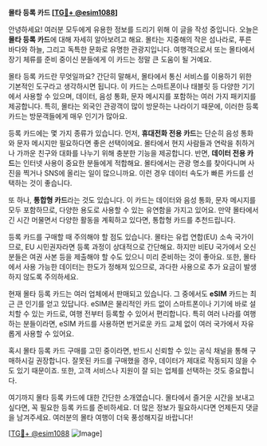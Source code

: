**몰타 등록 카드 [[TG💪+ @esim1088](https://t.me/s/esim1088)]**

안녕하세요! 여러분 모두에게 유용한 정보를 드리기 위해 이 글을 작성 중입니다. 오늘은 **몰타 등록 카드**에 대해 자세히 알아보려고 해요. 몰타는 지중해의 작은 섬나라로, 푸른 바다와 하늘, 그리고 독특한 문화로 유명한 관광지입니다. 여행객으로서 또는 몰타에서 장기 체류를 준비 중이신 분들에게 이 카드는 정말 큰 도움이 될 거예요.

몰타 등록 카드란 무엇일까요? 간단히 말해서, 몰타에서 통신 서비스를 이용하기 위한 기본적인 도구라고 생각하시면 됩니다. 이 카드는 스마트폰이나 태블릿 등 다양한 기기에서 사용할 수 있으며, 데이터, 음성 통화, 문자 메시지를 포함하는 여러 가지 패키지를 제공합니다. 특히, 몰타는 외국인 관광객이 많이 방문하는 나라이기 때문에, 이러한 등록 카드는 방문객들에게 매우 인기가 많아요.

등록 카드에는 몇 가지 종류가 있습니다. 먼저, **휴대전화 전용 카드**는 단순히 음성 통화와 문자 메시지만 필요하다면 좋은 선택이에요. 몰타에서 현지 사람들과 연락을 취하거나 가까운 친구와 대화를 나누기 위해 충분한 기능을 제공합니다. 반면, **데이터 전용 카드**는 인터넷 사용이 중요한 분들에게 적합해요. 몰타에서는 관광 명소를 찾아다니며 사진을 찍거나 SNS에 올리는 일이 많으니까요. 이런 경우 데이터 속도가 빠른 카드를 선택하는 것이 좋습니다.

또 하나, **통합형 카드**라는 것도 있습니다. 이 카드는 데이터와 음성 통화, 문자 메시지를 모두 포함하므로, 다양한 용도로 사용할 수 있는 유연함을 가지고 있어요. 만약 몰타에서 긴 시간 머물면서 다양한 활동을 계획하고 있다면, 통합형 카드를 추천드립니다.

등록 카드를 구매할 때 주의해야 할 점도 있습니다. 몰타는 유럽 연합(EU) 소속 국가이므로, EU 시민권자라면 등록 과정이 상대적으로 간단해요. 하지만 비EU 국가에서 오신 분들은 여권 사본 등을 제출해야 할 수도 있으니 미리 준비하는 것이 좋아요. 또한, 몰타에서 사용 가능한 데이터는 한도가 정해져 있으므로, 과다한 사용으로 추가 요금이 발생하지 않도록 주의하세요.

현재 몰타 등록 카드는 여러 업체에서 판매되고 있습니다. 그 중에서도 **eSIM** 카드는 최근 큰 인기를 얻고 있답니다. eSIM은 물리적인 카드 없이 스마트폰이나 기기에 바로 설치할 수 있는 카드로, 여행 전부터 등록할 수 있어서 편리합니다. 특히 여러 나라를 여행하는 분들이라면, eSIM 카드를 사용하면 번거로운 카드 교체 없이 여러 국가에서 자유롭게 사용할 수 있어요.

혹시 몰타 등록 카드 구매를 고민 중이라면, 반드시 신뢰할 수 있는 공식 채널을 통해 구매하시길 권장합니다. 잘못된 카드를 구매했을 경우, 데이터가 제대로 작동되지 않을 수도 있기 때문이죠. 또한, 고객 서비스나 지원이 잘 되는 업체를 선택하는 것도 중요합니다.

여기까지 몰타 등록 카드에 대한 간단한 소개였습니다. 몰타에서 즐거운 시간을 보내고 싶다면, 꼭 필요한 등록 카드를 준비하세요. 더 많은 정보가 필요하시다면 언제든지 댓글을 남겨주세요. 여러분의 몰타 여행이 더욱 풍성해지길 바랍니다!

[[TG💪+ @esim1088](https://t.me/s/esim1088) ![Image](https://i.postimg.cc/Y0z9fWf4/image.png)]